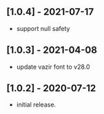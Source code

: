 ## [1.0.4] - 2021-07-17

* support null safety

## [1.0.3] - 2021-04-08

* update vazir font to v28.0

## [1.0.2] - 2020-07-12

* initial release.
